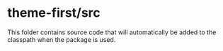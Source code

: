 # theme-first/src

This folder contains source code that will automatically be added to the classpath when
the package is used.
